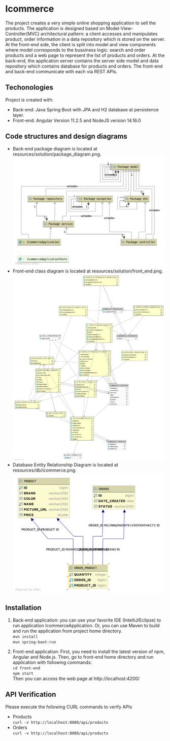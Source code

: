 # Icommerce
The project creates a very simple online shopping application to sell the products. The application is designed based on 
Model-View-Controller(MVC) architectural pattern: a client accesses and manipulates product, order information in a data repository which is stored
on the server. At the front-end side, the client is split into model and view components where model corresponds to the
bussiness logic: search and order products and a web page to represent the list of products and orders. At the back-end, 
the application server contains the server side model and data repository which contains database for products and orders.
The front-end and back-end communicate with each via REST APIs.    

## Techonologies
Project is created with:
* Back-end: Java Spring Boot with JPA and H2 database at persistence layer.  
* Front-end: Angular Version 11.2.5 and NodeJS version 14.16.0    

## Code structures and design diagrams
* Back-end package diagram is located at resources/solution/package_diagram.png.  
![alt text](./resources/solution/package_diagram.png?raw=true)
* Front-end class diagram is located at resources/solution/front_end.png.  
![alt text](./resources/solution/front_end.png?raw=true)
* Database Entity Relationship Diagram is located at resources/db/icommerce.png.  
![alt text](./resources/db/icommerce.png?raw=true)
 
## Installation 
1. Back-end application: you can use your favorite IDE (IntelliJ/Eclipse) to run application IcommerceApplication.
Or, you can use Maven to build and run the application from project home directory.  
    `mvn install`  
    `mvn spring-boot:run`
      
2. Front-end application: First, you need to install the latest version of npm, Angular and Node.js. Then, go to front-end 
home directory and run application with following commands:   
    `cd front-end`  
    `npm start`  
    Then you can access the web page at http://localhost:4200/  

## API Verification
Please execute the following CURL commands to verify APIs
* Products  
`curl -v http://localhost:8080/api/products`  
* Orders  
`curl -v http://localhost:8080/api/products`
